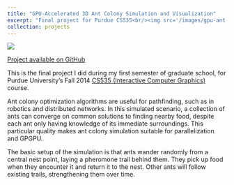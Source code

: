 ```yaml
---
title: "GPU-Accelerated 3D Ant Colony Simulation and Visualization"
excerpt: "Final project for Purdue CS535<br/><img src='/images/gpu-ant-sim.gif'>"
collection: projects
---
```


<img src='/images/gpu-ant-sim.gif'>

[Project available on GitHub](https://github.com/DanAndersen/gpu-ant-sim)

This is the final project I did during my first semester of graduate school, for Purdue University’s Fall 2014 [CS535 (Interactive Computer Graphics)](https://www.cs.purdue.edu/homes/aliaga/cs535-14/index.htm) course.

Ant colony optimization algorithms are useful for pathfinding, such as in robotics and distributed networks. In this simulated scenario, a collection of ants can converge on common solutions to finding nearby food, despite each ant only having knowledge of its immediate surroundings. This particular quality makes ant colony simulation suitable for parallelization and GPGPU.

The basic setup of the simulation is that ants wander randomly from a central nest point, laying a pheromone trail behind them. They pick up food when they encounter it and return it to the nest. Other ants will follow existing trails, strengthening them over time.